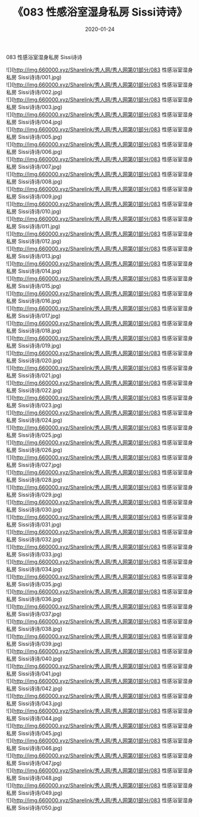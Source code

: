 ﻿---
layout: post
title:  《083 性感浴室湿身私房 Sissi诗诗》
date:   2020-01-24
img: http://img.660000.xyz/Sharelink/秀人网/秀人网第01部分/083 性感浴室湿身私房 Sissi诗诗/000.jpg
categories: [美女, 清纯, 唯美]
---

083 性感浴室湿身私房 Sissi诗诗

  ![](http://img.660000.xyz/Sharelink/秀人网/秀人网第01部分/083 性感浴室湿身私房 Sissi诗诗/001.jpg) <br> ![](http://img.660000.xyz/Sharelink/秀人网/秀人网第01部分/083 性感浴室湿身私房 Sissi诗诗/002.jpg) <br> ![](http://img.660000.xyz/Sharelink/秀人网/秀人网第01部分/083 性感浴室湿身私房 Sissi诗诗/003.jpg) <br> ![](http://img.660000.xyz/Sharelink/秀人网/秀人网第01部分/083 性感浴室湿身私房 Sissi诗诗/004.jpg) <br> ![](http://img.660000.xyz/Sharelink/秀人网/秀人网第01部分/083 性感浴室湿身私房 Sissi诗诗/005.jpg) <br> ![](http://img.660000.xyz/Sharelink/秀人网/秀人网第01部分/083 性感浴室湿身私房 Sissi诗诗/006.jpg) <br> ![](http://img.660000.xyz/Sharelink/秀人网/秀人网第01部分/083 性感浴室湿身私房 Sissi诗诗/007.jpg) <br> ![](http://img.660000.xyz/Sharelink/秀人网/秀人网第01部分/083 性感浴室湿身私房 Sissi诗诗/008.jpg) <br> ![](http://img.660000.xyz/Sharelink/秀人网/秀人网第01部分/083 性感浴室湿身私房 Sissi诗诗/009.jpg) <br> ![](http://img.660000.xyz/Sharelink/秀人网/秀人网第01部分/083 性感浴室湿身私房 Sissi诗诗/010.jpg) <br> ![](http://img.660000.xyz/Sharelink/秀人网/秀人网第01部分/083 性感浴室湿身私房 Sissi诗诗/011.jpg) <br> ![](http://img.660000.xyz/Sharelink/秀人网/秀人网第01部分/083 性感浴室湿身私房 Sissi诗诗/012.jpg) <br> ![](http://img.660000.xyz/Sharelink/秀人网/秀人网第01部分/083 性感浴室湿身私房 Sissi诗诗/013.jpg) <br> ![](http://img.660000.xyz/Sharelink/秀人网/秀人网第01部分/083 性感浴室湿身私房 Sissi诗诗/014.jpg) <br> ![](http://img.660000.xyz/Sharelink/秀人网/秀人网第01部分/083 性感浴室湿身私房 Sissi诗诗/015.jpg) <br> ![](http://img.660000.xyz/Sharelink/秀人网/秀人网第01部分/083 性感浴室湿身私房 Sissi诗诗/016.jpg) <br> ![](http://img.660000.xyz/Sharelink/秀人网/秀人网第01部分/083 性感浴室湿身私房 Sissi诗诗/017.jpg) <br> ![](http://img.660000.xyz/Sharelink/秀人网/秀人网第01部分/083 性感浴室湿身私房 Sissi诗诗/018.jpg) <br> ![](http://img.660000.xyz/Sharelink/秀人网/秀人网第01部分/083 性感浴室湿身私房 Sissi诗诗/019.jpg) <br> ![](http://img.660000.xyz/Sharelink/秀人网/秀人网第01部分/083 性感浴室湿身私房 Sissi诗诗/020.jpg) <br> ![](http://img.660000.xyz/Sharelink/秀人网/秀人网第01部分/083 性感浴室湿身私房 Sissi诗诗/021.jpg) <br> ![](http://img.660000.xyz/Sharelink/秀人网/秀人网第01部分/083 性感浴室湿身私房 Sissi诗诗/022.jpg) <br> ![](http://img.660000.xyz/Sharelink/秀人网/秀人网第01部分/083 性感浴室湿身私房 Sissi诗诗/023.jpg) <br> ![](http://img.660000.xyz/Sharelink/秀人网/秀人网第01部分/083 性感浴室湿身私房 Sissi诗诗/024.jpg) <br> ![](http://img.660000.xyz/Sharelink/秀人网/秀人网第01部分/083 性感浴室湿身私房 Sissi诗诗/025.jpg) <br> ![](http://img.660000.xyz/Sharelink/秀人网/秀人网第01部分/083 性感浴室湿身私房 Sissi诗诗/026.jpg) <br> ![](http://img.660000.xyz/Sharelink/秀人网/秀人网第01部分/083 性感浴室湿身私房 Sissi诗诗/027.jpg) <br> ![](http://img.660000.xyz/Sharelink/秀人网/秀人网第01部分/083 性感浴室湿身私房 Sissi诗诗/028.jpg) <br> ![](http://img.660000.xyz/Sharelink/秀人网/秀人网第01部分/083 性感浴室湿身私房 Sissi诗诗/029.jpg) <br> ![](http://img.660000.xyz/Sharelink/秀人网/秀人网第01部分/083 性感浴室湿身私房 Sissi诗诗/030.jpg) <br> ![](http://img.660000.xyz/Sharelink/秀人网/秀人网第01部分/083 性感浴室湿身私房 Sissi诗诗/031.jpg) <br> ![](http://img.660000.xyz/Sharelink/秀人网/秀人网第01部分/083 性感浴室湿身私房 Sissi诗诗/032.jpg) <br> ![](http://img.660000.xyz/Sharelink/秀人网/秀人网第01部分/083 性感浴室湿身私房 Sissi诗诗/033.jpg) <br> ![](http://img.660000.xyz/Sharelink/秀人网/秀人网第01部分/083 性感浴室湿身私房 Sissi诗诗/034.jpg) <br> ![](http://img.660000.xyz/Sharelink/秀人网/秀人网第01部分/083 性感浴室湿身私房 Sissi诗诗/035.jpg) <br> ![](http://img.660000.xyz/Sharelink/秀人网/秀人网第01部分/083 性感浴室湿身私房 Sissi诗诗/036.jpg) <br> ![](http://img.660000.xyz/Sharelink/秀人网/秀人网第01部分/083 性感浴室湿身私房 Sissi诗诗/037.jpg) <br> ![](http://img.660000.xyz/Sharelink/秀人网/秀人网第01部分/083 性感浴室湿身私房 Sissi诗诗/038.jpg) <br> ![](http://img.660000.xyz/Sharelink/秀人网/秀人网第01部分/083 性感浴室湿身私房 Sissi诗诗/039.jpg) <br> ![](http://img.660000.xyz/Sharelink/秀人网/秀人网第01部分/083 性感浴室湿身私房 Sissi诗诗/040.jpg) <br> ![](http://img.660000.xyz/Sharelink/秀人网/秀人网第01部分/083 性感浴室湿身私房 Sissi诗诗/041.jpg) <br> ![](http://img.660000.xyz/Sharelink/秀人网/秀人网第01部分/083 性感浴室湿身私房 Sissi诗诗/042.jpg) <br> ![](http://img.660000.xyz/Sharelink/秀人网/秀人网第01部分/083 性感浴室湿身私房 Sissi诗诗/043.jpg) <br> ![](http://img.660000.xyz/Sharelink/秀人网/秀人网第01部分/083 性感浴室湿身私房 Sissi诗诗/044.jpg) <br> ![](http://img.660000.xyz/Sharelink/秀人网/秀人网第01部分/083 性感浴室湿身私房 Sissi诗诗/045.jpg) <br> ![](http://img.660000.xyz/Sharelink/秀人网/秀人网第01部分/083 性感浴室湿身私房 Sissi诗诗/046.jpg) <br> ![](http://img.660000.xyz/Sharelink/秀人网/秀人网第01部分/083 性感浴室湿身私房 Sissi诗诗/047.jpg) <br> ![](http://img.660000.xyz/Sharelink/秀人网/秀人网第01部分/083 性感浴室湿身私房 Sissi诗诗/048.jpg) <br> ![](http://img.660000.xyz/Sharelink/秀人网/秀人网第01部分/083 性感浴室湿身私房 Sissi诗诗/049.jpg) <br> ![](http://img.660000.xyz/Sharelink/秀人网/秀人网第01部分/083 性感浴室湿身私房 Sissi诗诗/050.jpg) <br>